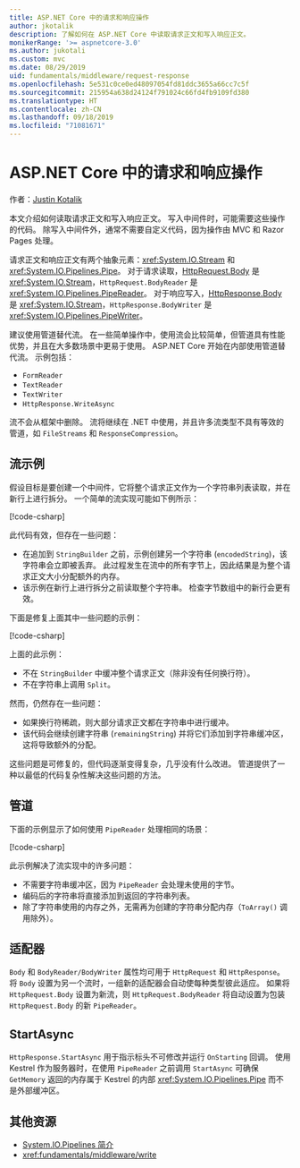 ```yaml
---
title: ASP.NET Core 中的请求和响应操作
author: jkotalik
description: 了解如何在 ASP.NET Core 中读取请求正文和写入响应正文。
monikerRange: '>= aspnetcore-3.0'
ms.author: jukotali
ms.custom: mvc
ms.date: 08/29/2019
uid: fundamentals/middleware/request-response
ms.openlocfilehash: 5e531c0ce0ed48097054fd81ddc3655a66cc7c5f
ms.sourcegitcommit: 215954a638d24124f791024c66fd4fb9109fd380
ms.translationtype: HT
ms.contentlocale: zh-CN
ms.lasthandoff: 09/18/2019
ms.locfileid: "71081671"
---
```

# <a name="request-and-response-operations-in-aspnet-core"></a>ASP.NET Core 中的请求和响应操作

作者：[Justin Kotalik](https://github.com/jkotalik)

本文介绍如何读取请求正文和写入响应正文。 写入中间件时，可能需要这些操作的代码。 除写入中间件外，通常不需要自定义代码，因为操作由 MVC 和 Razor Pages 处理。

请求正文和响应正文有两个抽象元素：<xref:System.IO.Stream> 和 <xref:System.IO.Pipelines.Pipe>。 对于请求读取，[HttpRequest.Body](xref:Microsoft.AspNetCore.Http.HttpRequest.Body) 是 <xref:System.IO.Stream>，`HttpRequest.BodyReader` 是 <xref:System.IO.Pipelines.PipeReader>。 对于响应写入，[HttpResponse.Body](xref:Microsoft.AspNetCore.Http.HttpResponse.Body) 是 <xref:System.IO.Stream>，`HttpResponse.BodyWriter` 是 <xref:System.IO.Pipelines.PipeWriter>。

建议使用管道替代流。 在一些简单操作中，使用流会比较简单，但管道具有性能优势，并且在大多数场景中更易于使用。 ASP.NET Core 开始在内部使用管道替代流。 示例包括：

* `FormReader`
* `TextReader`
* `TextWriter`
* `HttpResponse.WriteAsync`

流不会从框架中删除。 流将继续在 .NET 中使用，并且许多流类型不具有等效的管道，如 `FileStreams` 和 `ResponseCompression`。

## <a name="stream-examples"></a>流示例

假设目标是要创建一个中间件，它将整个请求正文作为一个字符串列表读取，并在新行上进行拆分。 一个简单的流实现可能如下例所示：

[!code-csharp[](request-response/samples/3.x/RequestResponseSample/Startup.cs?name=GetListOfStringsFromStream)]

此代码有效，但存在一些问题：

* 在追加到 `StringBuilder` 之前，示例创建另一个字符串 (`encodedString`)，该字符串会立即被丢弃。 此过程发生在流中的所有字节上，因此结果是为整个请求正文大小分配额外的内存。
* 该示例在新行上进行拆分之前读取整个字符串。 检查字节数组中的新行会更有效。

下面是修复上面其中一些问题的示例：

[!code-csharp[](request-response/samples/3.x/RequestResponseSample/Startup.cs?name=GetListOfStringsFromStreamMoreEfficient)]

上面的此示例：

* 不在 `StringBuilder` 中缓冲整个请求正文（除非没有任何换行符）。
* 不在字符串上调用 `Split`。

然而，仍然存在一些问题：

* 如果换行符稀疏，则大部分请求正文都在字符串中进行缓冲。
* 该代码会继续创建字符串 (`remainingString`) 并将它们添加到字符串缓冲区，这将导致额外的分配。

这些问题是可修复的，但代码逐渐变得复杂，几乎没有什么改进。 管道提供了一种以最低的代码复杂性解决这些问题的方法。

## <a name="pipelines"></a>管道

下面的示例显示了如何使用 `PipeReader` 处理相同的场景：

[!code-csharp[](request-response/samples/3.x/RequestResponseSample/Startup.cs?name=GetListOfStringFromPipe)]

此示例解决了流实现中的许多问题：

* 不需要字符串缓冲区，因为 `PipeReader` 会处理未使用的字节。
* 编码后的字符串将直接添加到返回的字符串列表。
* 除了字符串使用的内存之外，无需再为创建的字符串分配内存（`ToArray()` 调用除外）。

## <a name="adapters"></a>适配器

`Body` 和 `BodyReader/BodyWriter` 属性均可用于 `HttpRequest` 和 `HttpResponse`。 将 `Body` 设置为另一个流时，一组新的适配器会自动使每种类型彼此适应。 如果将 `HttpRequest.Body` 设置为新流，则 `HttpRequest.BodyReader` 将自动设置为包装 `HttpRequest.Body` 的新 `PipeReader`。

## <a name="startasync"></a>StartAsync

`HttpResponse.StartAsync` 用于指示标头不可修改并运行 `OnStarting` 回调。 使用 Kestrel 作为服务器时，在使用 `PipeReader` 之前调用 `StartAsync` 可确保 `GetMemory` 返回的内存属于 Kestrel 的内部 <xref:System.IO.Pipelines.Pipe> 而不是外部缓冲区。

## <a name="additional-resources"></a>其他资源

* [System.IO.Pipelines 简介](https://devblogs.microsoft.com/dotnet/system-io-pipelines-high-performance-io-in-net/)
* <xref:fundamentals/middleware/write>
